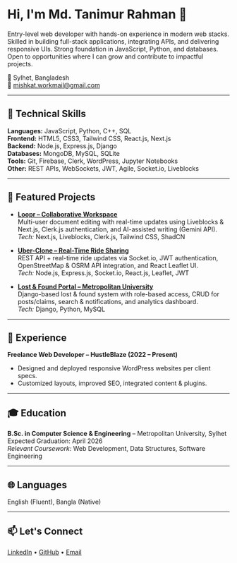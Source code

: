 # Hi, I'm Md. Tanimur Rahman 👋
Entry-level web developer with hands-on experience in modern web stacks. Skilled in building full-stack applications, integrating APIs, and delivering responsive UIs. Strong foundation in JavaScript, Python, and databases. Open to opportunities where I can grow and contribute to impactful projects.

📍 Sylhet, Bangladesh  
📧 mishkat.workmail@gmail.com  

---

## 🚀 Technical Skills
**Languages:** JavaScript, Python, C++, SQL  
**Frontend:** HTML5, CSS3, Tailwind CSS, React.js, Next.js  
**Backend:** Node.js, Express.js, Django  
**Databases:** MongoDB, MySQL, SQLite  
**Tools:** Git, Firebase, Clerk, WordPress, Jupyter Notebooks  
**Other:** REST APIs, WebSockets, JWT, Agile, Socket.io, Liveblocks  

---

## 📂 Featured Projects
- **[Loopr – Collaborative Workspace](#)**  
  Multi-user document editing with real-time updates using Liveblocks & Next.js, Clerk.js authentication, and AI-assisted writing (Gemini API).  
  *Tech:* Next.js, Liveblocks, Clerk.js, Tailwind CSS, ShadCN

- **[Uber-Clone – Real-Time Ride Sharing](#)**  
  REST API + real-time ride updates via Socket.io, JWT authentication, OpenStreetMap & OSRM API integration, and React Leaflet UI.  
  *Tech:* Node.js, Express.js, Socket.io, React.js, Leaflet, JWT

- **[Lost & Found Portal – Metropolitan University](#)**  
  Django-based lost & found system with role-based access, CRUD for posts/claims, search & notifications, and analytics dashboard.  
  *Tech:* Django, Python, MySQL

---

## 💼 Experience
**Freelance Web Developer – HustleBlaze (2022 – Present)**  
- Designed and deployed responsive WordPress websites per client specs.  
- Customized layouts, improved SEO, integrated content & plugins.  

---

## 🎓 Education
**B.Sc. in Computer Science & Engineering** – Metropolitan University, Sylhet  
Expected Graduation: April 2026  
*Relevant Coursework:* Web Development, Data Structures, Software Engineering  

---

## 🌐 Languages
English (Fluent), Bangla (Native)  

---

## 📫 Let's Connect
[LinkedIn](#) • [GitHub](#) • [Email](mailto:t5mishkat@gmail.com)
